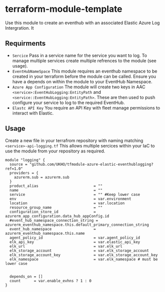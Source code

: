 # terraform-module-template
Use this module to create an eventhub with an associated Elastic Azure Log Intergration. 
It 

## Requirments
- `Sercice` Pass in a service name for the service you want to log. To manage multiple services create multiple refrences to the module (see usage). 
- `EventHubNameSpace` This module requires an eventhub namespace to be created in your terraform before the module can be called. Ensure you have a depends on within the module to your EventHub Namespace.
- `Azure App Configuration` The module will create two keys in AAC `<service>:EventHubLogging:EntityPath` and `<service::EventHubLogging:EntityPath>`. These are then used to push configure your service to log to the required EventHub.
- `Elastc API Key` You require an API Key with fleet manage permissions to interact with Elastic. 



## Usage 
Create a new file in your terrafrom repository with naming matching `<service>-api-logging.tf` This allows multiple sercices within your IaC to use the module from your repository as required. 

```
module "logging" {
  source = "github.com/UKHO/tfmodule-azure-elastic-eventhublogging?ref=1.0"
  providers = {
    azurerm.sub = azurerm.sub
  }
  product_alias                         = ""
  name                                  = ""
  service                               = "" #Keep lower case 
  env                                   = var.environment
  location                              = var.location
  resource_group_name                   = ""
  configuration_store_id                = azurerm_app_configuration.data_hub_appConfig.id
  #event_hub_namespace_connection_string = azurerm_eventhub_namespace.this.default_primary_connection_string
  event_hub_namespace                   = azurerm_eventhub_namespace.this.name
  agent_policy_id                       = var.agent_policy_id
  elk_api_key                           = var.elastic_api_key
  elk_url                               = var.elk_url
  elk_storage_account                   = var.elk_storage_account
  elk_storage_account_key               = var.elk_storage_account_key
  elk_namespace                         = var.elk_namespace # must be lower case 


  depends_on = []
  count      = var.enable_evhns ? 1 : 0
}

